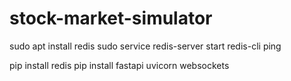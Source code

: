 # stock-market-simulator
sudo apt install redis
sudo service redis-server start
redis-cli ping


pip install redis
pip install fastapi uvicorn websockets
